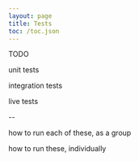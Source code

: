 ```yaml
---
layout: page
title: Tests
toc: /toc.json
---
```


TODO

unit tests

integration tests

live tests

--

how to run each of these, as a group

how to run these, individually

